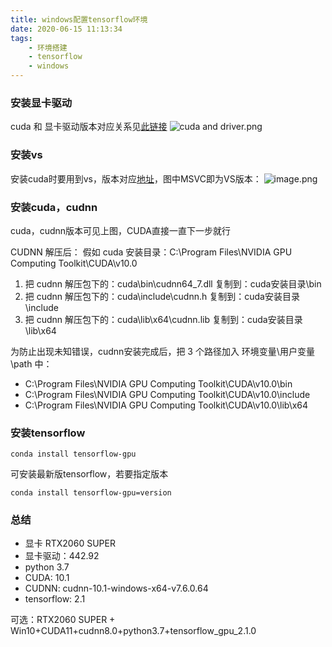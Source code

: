 ```yaml
---
title: windows配置tensorflow环境
date: 2020-06-15 11:13:34
tags: 
    - 环境搭建
    - tensorflow
    - windows
---
```

<!-- toc -->
<!--more-->
### 安装显卡驱动
cuda 和 显卡驱动版本对应关系见[此链接](https://docs.nvidia.com/cuda/cuda-toolkit-release-notes/index.html)
![cuda and driver.png](https://note.youdao.com/yws/res/4804/WEBRESOURCEa7d44a5aed6256502b8e9db37bb85347)

### 安装vs
安装cuda时要用到vs，版本对应[地址](https://tensorflow.google.cn/install/source_windows)，图中MSVC即为VS版本：
![image.png](http://note.youdao.com/yws/res/4810/WEBRESOURCE54362f41e80aa9746012e0c14998f7c5)

### 安装cuda，cudnn
cuda，cudnn版本可见上图，CUDA直接一直下一步就行


CUDNN 解压后：
假如 cuda 安装目录：C:\Program Files\NVIDIA GPU Computing Toolkit\CUDA\v10.0
1. 把 cudnn 解压包下的：cuda\bin\cudnn64_7.dll 复制到：cuda安装目录\bin
2. 把 cudnn 解压包下的：cuda\include\cudnn.h 复制到：cuda安装目录\include
3. 把 cudnn 解压包下的：cuda\lib\x64\cudnn.lib 复制到：cuda安装目录\lib\x64  


为防止出现未知错误，cudnn安装完成后，把 3 个路径加入 环境变量\用户变量\path 中：
- C:\Program Files\NVIDIA GPU Computing Toolkit\CUDA\v10.0\bin
- C:\Program Files\NVIDIA GPU Computing Toolkit\CUDA\v10.0\include
- C:\Program Files\NVIDIA GPU Computing Toolkit\CUDA\v10.0\lib\x64

### 安装tensorflow
```
conda install tensorflow-gpu
```
可安装最新版tensorflow，若要指定版本
```
conda install tensorflow-gpu=version
```


### 总结

- 显卡 RTX2060 SUPER
- 显卡驱动：442.92
- python 3.7
- CUDA: 10.1
- CUDNN: cudnn-10.1-windows-x64-v7.6.0.64
- tensorflow: 2.1

可选：RTX2060 SUPER +  Win10+CUDA11+cudnn8.0+python3.7+tensorflow_gpu_2.1.0


